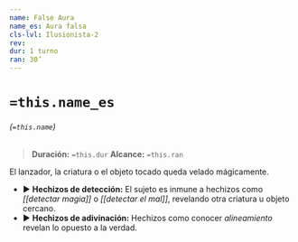 ```yaml
---
name: False Aura
name_es: Aura falsa
cls-lvl: Ilusionista-2
rev: 
dur: 1 turno
ran: 30’
---
```

# `=this.name_es`
###### (`=this.name`)

>**Duración:** `=this.dur`
>**Alcance:** `=this.ran`

El lanzador, la criatura o el objeto tocado queda velado mágicamente.
- ▶ **Hechizos de detección:** El sujeto es inmune a hechizos como _[[detectar magia]]_ o _[[detectar el mal]]_, revelando otra criatura u objeto cercano.
- ▶ **Hechizos de adivinación:** Hechizos como conocer _alineamiento_ revelan lo opuesto a la verdad.
